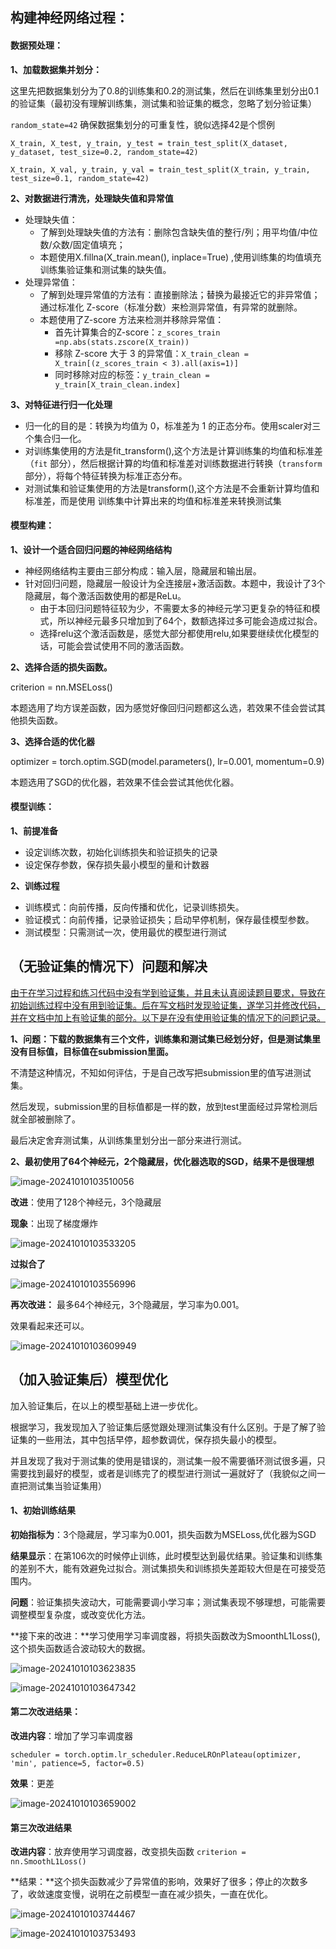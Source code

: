 ## 构建神经网络过程：

#### 数据预处理：

**1、加载数据集并划分：**

这里先把数据集划分为了0.8的训练集和0.2的测试集，然后在训练集里划分出0.1的验证集（最初没有理解训练集，测试集和验证集的概念，忽略了划分验证集）

`random_state=42` 确保数据集划分的可重复性，貌似选择42是个惯例

`X_train, X_test, y_train, y_test = train_test_split(X_dataset, y_dataset, test_size=0.2, random_state=42)`

`X_train, X_val, y_train, y_val = train_test_split(X_train, y_train, test_size=0.1, random_state=42)`

**2、对数据进行清洗，处理缺失值和异常值**

- 处理缺失值：
  - 了解到处理缺失值的方法有：删除包含缺失值的整行/列；用平均值/中位数/众数/固定值填充；
  - 本题使用X.fillna(X_train.mean(), inplace=True)  ,使用训练集的均值填充训练集验证集和测试集的缺失值。
- 处理异常值：
  - 了解到处理异常值的方法有：直接删除法；替换为最接近它的非异常值；通过标准化 Z-score（标准分数）来检测异常值，有异常的就删除。
  - 本题使用了Z-score 方法来检测并移除异常值：
    - 首先计算集合的Z-score：`z_scores_train =np.abs(stats.zscore(X_train))`
    - 移除 Z-score 大于 3 的异常值：`X_train_clean = X_train[(z_scores_train < 3).all(axis=1)]`
    - 同时移除对应的标签：`y_train_clean = y_train[X_train_clean.index]`

**3、对特征进行归一化处理**

- 归一化的目的是：转换为均值为 0，标准差为 1 的正态分布。使用scaler对三个集合归一化。
- 对训练集使用的方法是fit_transform(),这个方法是计算训练集的均值和标准差（`fit` 部分），然后根据计算的均值和标准差对训练数据进行转换（`transform` 部分），将每个特征转换为标准正态分布。
- 对测试集和验证集使用的方法是transform(),这个方法是不会重新计算均值和标准差，而是使用 训练集中计算出来的均值和标准差来转换测试集

#### 模型构建：

**1、设计一个适合回归问题的神经网络结构**

- 神经网络结构主要由三部分构成：输入层，隐藏层和输出层。
- 针对回归问题，隐藏层一般设计为全连接层+激活函数。本题中，我设计了3个隐藏层，每个激活函数使用的都是ReLu。
  - 由于本回归问题特征较为少，不需要太多的神经元学习更复杂的特征和模式，所以神经元最多只增加到了64个，数额选择过多可能会造成过拟合。
  - 选择relu这个激活函数是，感觉大部分都使用relu,如果要继续优化模型的话，可能会尝试使用不同的激活函数。

**2、选择合适的损失函数。**

criterion = nn.MSELoss()  

本题选用了均方误差函数，因为感觉好像回归问题都这么选，若效果不佳会尝试其他损失函数。

**3、选择合适的优化器**

optimizer = torch.optim.SGD(model.parameters(), lr=0.001, momentum=0.9)

本题选用了SGD的优化器，若效果不佳会尝试其他优化器。

#### 模型训练：

**1、前提准备**

- 设定训练次数，初始化训练损失和验证损失的记录
- 设定保存参数，保存损失最小模型的量和计数器

**2、训练过程**

- 训练模式：向前传播，反向传播和优化，记录训练损失。
- 验证模式：向前传播，记录验证损失；启动早停机制，保存最佳模型参数。
- 测试模型：只需测试一次，使用最优的模型进行测试

## （无验证集的情况下）问题和解决

<u>由于在学习过程和练习代码中没有学到验证集，并且未认真阅读题目要求，导致在初始训练过程中没有用到验证集。后在写文档时发现验证集，遂学习并修改代码，并在文档中加上有验证集的部分。以下是在没有使用验证集的情况下的问题记录。</u>

**1、问题：下载的数据集有三个文件，训练集和测试集已经划分好，但是测试集里没有目标值，目标值在submission里面。**

不清楚这种情况，不知如何评估，于是自己改写把submission里的值写进测试集。

然后发现，submission里的目标值都是一样的数，放到test里面经过异常检测后就全部被删除了。

最后决定舍弃测试集，从训练集里划分出一部分来进行测试。

**2、最初使用了64个神经元，2个隐藏层，优化器选取的SGD，结果不是很理想**

![image-20241010103510056](assets/image-20241010103510056.png)

**改进**：使用了128个神经元，3个隐藏层

**现象**：出现了梯度爆炸

![image-20241010103533205](assets/image-20241010103533205.png)

**过拟合了**

![image-20241010103556996](assets/image-20241010103556996.png)



**再次改进：** 最多64个神经元，3个隐藏层，学习率为0.001。

效果看起来还可以。

![image-20241010103609949](assets/image-20241010103609949.png)

## （加入验证集后）模型优化

加入验证集后，在以上的模型基础上进一步优化。

根据学习，我发现加入了验证集后感觉跟处理测试集没有什么区别。于是了解了验证集的一些用法，其中包括早停，超参数调优，保存损失最小的模型。

并且发现了我对于测试集的使用是错误的，测试集一般不需要循环测试很多遍，只需要找到最好的模型，或者是训练完了的模型进行测试一遍就好了（我貌似之间一直把测试集当验证集用）

#### 1、初始训练结果

**初始指标为**：3个隐藏层，学习率为0.001，损失函数为MSELoss,优化器为SGD

**结果显示**：在第106次的时候停止训练，此时模型达到最优结果。验证集和训练集的差别不大，能有效避免过拟合。测试集损失和训练损失差距较大但是在可接受范围内。

**问题**：验证集损失波动大，可能需要调小学习率；测试集表现不够理想，可能需要调整模型复杂度，或改变优化方法。

**接下来的改进：**学习使用学习率调度器，将损失函数改为SmoonthL1Loss(),这个损失函数适合波动较大的数据。

![image-20241010103623835](assets/image-20241010103623835.png)

![image-20241010103647342](assets/image-20241010103647342.png)

#### 第二次改进结果：

**改进内容**：增加了学习率调度器

`scheduler = torch.optim.lr_scheduler.ReduceLROnPlateau(optimizer, 'min', patience=5, factor=0.5)`

**效果**：更差

![image-20241010103659002](assets/image-20241010103659002.png)

#### 第三次改进结果

**改进内容**：放弃使用学习调度器，改变损失函数 `criterion = nn.SmoothL1Loss()`

**结果：**这个损失函数减少了异常值的影响，效果好了很多；停止的次数多了，收敛速度变慢，说明在之前模型一直在减少损失，一直在优化。

![image-20241010103744467](assets/image-20241010103744467.png)

![image-20241010103753493](assets/image-20241010103753493.png)
